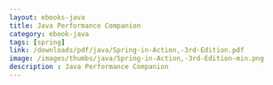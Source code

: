 ```yaml
---
layout: ebooks-java
title: Java Performance Companion 
category: ebook-java
tags: [spring]
link: /downloads/pdf/java/Spring-in-Action,-3rd-Edition.pdf 
image: /images/thumbs/java/Spring-in-Action,-3rd-Edition-min.png
description : Java Performance Companion 
---
```












